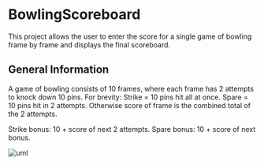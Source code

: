 # BowlingScoreboard
This project allows the user to enter the score for a single game of bowling frame by frame and displays the final scoreboard.


## General Information 
A game of bowling consists of 10 frames, where each frame has 2 attempts to knock down 10 pins. For brevity:
Strike = 10 pins hit all at once.
Spare = 10 pins hit in 2 attempts.
Otherwise score of frame is the combined total of the 2 attempts. 

Strike bonus: 10 + score of next 2 attempts.
Spare bonus: 10 + score of next bonus.




![uml](https://user-images.githubusercontent.com/25422131/108031488-efc56700-6ffe-11eb-9a12-5337baca7809.png)

